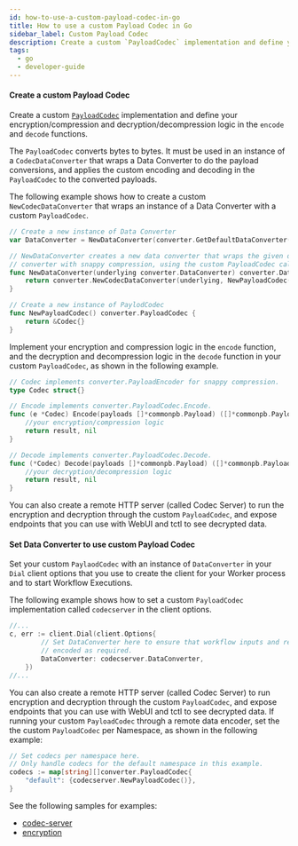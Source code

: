 ```yaml
---
id: how-to-use-a-custom-payload-codec-in-go
title: How to use a custom Payload Codec in Go
sidebar_label: Custom Payload Codec
description: Create a custom `PayloadCodec` implementation and define your encryption/compression and decryption/decompression logic in the `encode` and `decode` functions.`
tags:
  - go
  - developer-guide
---
```


#### Create a custom Payload Codec

Create a custom [`PayloadCodec`](https://pkg.go.dev/go.temporal.io/sdk@v1.20.0/converter#PayloadCodec) implementation and define your encryption/compression and decryption/decompression logic in the `encode` and `decode` functions.

The `PayloadCodec` converts bytes to bytes. It must be used in an instance of a `CodecDataConverter` that wraps a Data Converter to do the payload conversions, and applies the custom encoding and decoding in the `PayloadCodec` to the converted payloads.

The following example shows how to create a custom `NewCodecDataConverter` that wraps an instance of a Data Converter with a custom `PayloadCodec`.

```go
// Create a new instance of Data Converter
var DataConverter = NewDataConverter(converter.GetDefaultDataConverter())

// NewDataConverter creates a new data converter that wraps the given data
// converter with snappy compression, using the custom PayloadCodec called NewPayloadCodec.
func NewDataConverter(underlying converter.DataConverter) converter.DataConverter {
	return converter.NewCodecDataConverter(underlying, NewPayloadCodec())
}

// Create a new instance of PaylodCodec
func NewPayloadCodec() converter.PayloadCodec {
	return &Codec{}
}
```

Implement your encryption and compression logic in the `encode` function, and the decryption and decompression logic in the `decode` function in your custom `PayloadCodec`, as shown in the following example.

```go
// Codec implements converter.PayloadEncoder for snappy compression.
type Codec struct{}

// Encode implements converter.PayloadCodec.Encode.
func (e *Codec) Encode(payloads []*commonpb.Payload) ([]*commonpb.Payload, error) {
	//your encryption/compression logic
	return result, nil
}

// Decode implements converter.PayloadCodec.Decode.
func (*Codec) Decode(payloads []*commonpb.Payload) ([]*commonpb.Payload, error) {
	//your decryption/decompression logic
	return result, nil
}
```

You can also create a remote HTTP server (called Codec Server) to run the encryption and decryption through the custom `PayloadCodec`, and expose endpoints that you can use with WebUI and tctl to see decrypted data.

#### Set Data Converter to use custom Payload Codec

Set your custom `PaylaodCodec` with an instance of `DataConverter` in your `Dial` client options that you use to create the client for your Worker process and to start Workflow Executions.

The following example shows how to set a custom `PayloadCodec` implementation called `codecserver` in the client options.

```go
//...
c, err := client.Dial(client.Options{
		// Set DataConverter here to ensure that workflow inputs and results are
		// encoded as required.
		DataConverter: codecserver.DataConverter,
	})
//...
```

You can also create a remote HTTP server (called Codec Server) to run encryption and decryption through the custom `PayloadCodec`, and expose endpoints that you can use with WebUI and tctl to see decrypted data.
If running your custom `PayloadCodec` through a remote data encoder, set the the custom `PayloadCodec` per Namespace, as shown in the following example:

```go
// Set codecs per namespace here.
// Only handle codecs for the default namespace in this example.
codecs := map[string][]converter.PayloadCodec{
	"default": {codecserver.NewPayloadCodec()},
}
```

See the following samples for examples:

- [codec-server](https://github.com/temporalio/samples-go/tree/af2614a728e3dd9640f3a3e95873f96a4e56f81a/codec-server)
- [encryption](https://github.com/temporalio/samples-go/tree/af2614a728e3dd9640f3a3e95873f96a4e56f81a/encryption)
